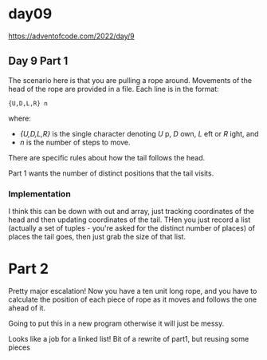 # day09

<https://adventofcode.com/2022/day/9>

## Day 9 Part 1

The scenario here is that you are pulling a rope around.  Movements of the head of the rope are provided
in a file.  Each line is in the format:

    {U,D,L,R} n

where:

- _{U,D,L,R}_ is the single character denoting    _U_ p, _D_ own, _L_ eft or _R_ ight, and
- _n_ is the number of steps to move.

There are specific rules about how the tail follows the head.

Part 1 wants the number of distinct positions that the tail visits.

### Implementation

I think this can be down with out and array, just tracking coordinates of the head and then updating coordinates of the tail.  THen you just record a list (actually a set of tuples - you're asked for the distinct number of places) of places the tail goes, then just grab the size of that list.

# Part 2

Pretty major escalation!  Now you have a ten unit long rope, and you have to calculate the position of each piece of rope as it moves and follows the one ahead of it.

Going to put this in a new program otherwise it will just be messy.

Looks like a job for a linked list!  Bit of a rewrite of part1, but reusing some pieces

